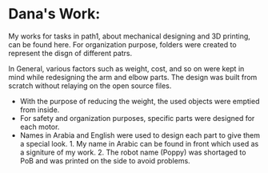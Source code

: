 # Dana's Work:
My works for tasks in path1, about mechanical designing and 3D printing, can be found here. 
For organization purpose, folders were created to represent the disgn of different patrs.


In General, various factors such as weight, cost, and so on were kept in mind while redesigning the arm and elbow parts. The design was built from scratch without relaying on the open source files.
* With the purpose of reducing the weight, the used objects were emptied from inside.
* For safety and organization purposes, specific parts were designed for each motor.
* Names in Arabia and English were used to design each part to give them a special look. 
        1. My name in Arabic can be found in front which used as a signiture of my work. 
        2. The robot name (Poppy) was shortaged to PoB and was printed on the side to avoid problems. 
